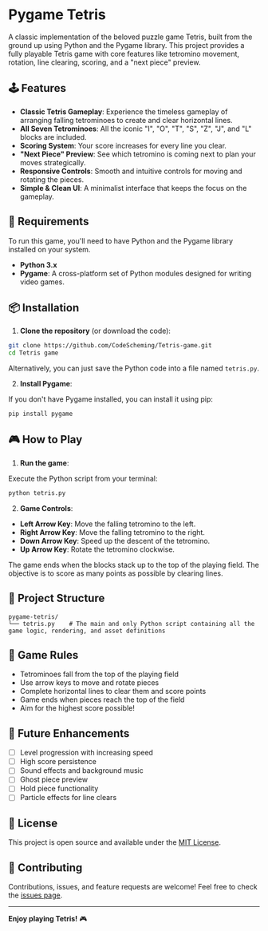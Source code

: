 # Pygame Tetris

A classic implementation of the beloved puzzle game Tetris, built from the ground up using Python and the Pygame library. This project provides a fully playable Tetris game with core features like tetromino movement, rotation, line clearing, scoring, and a "next piece" preview.

## 🕹️ Features

- **Classic Tetris Gameplay**: Experience the timeless gameplay of arranging falling tetrominoes to create and clear horizontal lines.
- **All Seven Tetrominoes**: All the iconic "I", "O", "T", "S", "Z", "J", and "L" blocks are included.
- **Scoring System**: Your score increases for every line you clear.
- **"Next Piece" Preview**: See which tetromino is coming next to plan your moves strategically.
- **Responsive Controls**: Smooth and intuitive controls for moving and rotating the pieces.
- **Simple & Clean UI**: A minimalist interface that keeps the focus on the gameplay.

## 🔧 Requirements

To run this game, you'll need to have Python and the Pygame library installed on your system.

- **Python 3.x**
- **Pygame**: A cross-platform set of Python modules designed for writing video games.

## 📦 Installation

1. **Clone the repository** (or download the code):

```bash
git clone https://github.com/CodeScheming/Tetris-game.git
cd Tetris game
```

Alternatively, you can just save the Python code into a file named `tetris.py`.

2. **Install Pygame**:

If you don't have Pygame installed, you can install it using pip:

```bash
pip install pygame
```

## 🎮 How to Play

1. **Run the game**:

Execute the Python script from your terminal:

```bash
python tetris.py
```

2. **Game Controls**:

- **Left Arrow Key**: Move the falling tetromino to the left.
- **Right Arrow Key**: Move the falling tetromino to the right.
- **Down Arrow Key**: Speed up the descent of the tetromino.
- **Up Arrow Key**: Rotate the tetromino clockwise.

The game ends when the blocks stack up to the top of the playing field. The objective is to score as many points as possible by clearing lines.

## 📂 Project Structure

```
pygame-tetris/
└── tetris.py    # The main and only Python script containing all the game logic, rendering, and asset definitions
```

## 🎯 Game Rules

- Tetrominoes fall from the top of the playing field
- Use arrow keys to move and rotate pieces
- Complete horizontal lines to clear them and score points
- Game ends when pieces reach the top of the field
- Aim for the highest score possible!

## 🚀 Future Enhancements

- [ ] Level progression with increasing speed
- [ ] High score persistence
- [ ] Sound effects and background music
- [ ] Ghost piece preview
- [ ] Hold piece functionality
- [ ] Particle effects for line clears

## 📄 License

This project is open source and available under the [MIT License](LICENSE).

## 🤝 Contributing

Contributions, issues, and feature requests are welcome! Feel free to check the [issues page](https://github.com/your-username/pygame-tetris/issues).

---

**Enjoy playing Tetris!** 🎮
